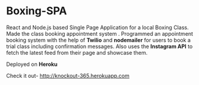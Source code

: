 # Boxing-SPA
React and Node.js based Single Page Application for a local Boxing Class.
Made the class booking appointment system .
Programmed an appointment booking system with the help of **Twilio** and **nodemailer** for users to book a trial class including confirmation messages. Also uses the **Instagram API** to fetch the latest feed from their page and showcase them.

Deployed on **Heroku**

Check it out- http://knockout-365.herokuapp.com


